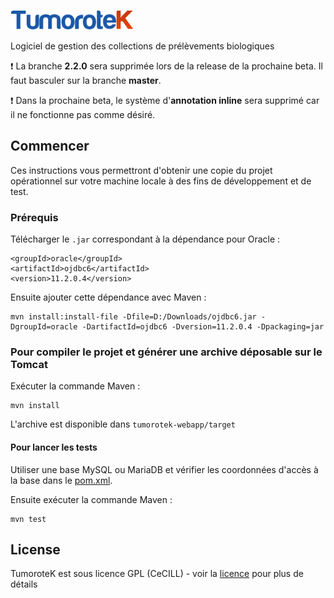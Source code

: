![TumoroteK](tumorotek-webapp/src/main/webapp/images/logo_tumo.png "Logo de TumoroteK")

Logiciel de gestion des collections de prélèvements biologiques

:heavy_exclamation_mark: La branche **2.2.0** sera supprimée lors de la release de la prochaine beta. Il faut basculer sur la branche **master**.

:heavy_exclamation_mark: Dans la prochaine beta, 
le système d'**annotation inline** sera supprimé car il ne fonctionne pas comme désiré.

## Commencer

Ces instructions vous permettront d'obtenir une copie du projet opérationnel sur votre machine locale à des fins de développement et de test.

### Prérequis

Télécharger le `.jar` correspondant à la dépendance pour Oracle :

    <groupId>oracle</groupId>
    <artifactId>ojdbc6</artifactId>
    <version>11.2.0.4</version>

Ensuite ajouter cette dépendance avec Maven :

    mvn install:install-file -Dfile=D:/Downloads/ojdbc6.jar -DgroupId=oracle -DartifactId=ojdbc6 -Dversion=11.2.0.4 -Dpackaging=jar

### Pour compiler le projet et générer une archive déposable sur le Tomcat
Exécuter la commande Maven :

    mvn install
    
L'archive est disponible dans `tumorotek-webapp/target`

#### Pour lancer les tests
Utiliser une base MySQL ou MariaDB et vérifier les coordonnées d'accès à la base dans le [pom.xml](pom.xml).
    
Ensuite exécuter la commande Maven :

    mvn test

## License

TumoroteK est sous licence GPL (CeCILL) - voir la [licence](tumorotek-webapp/Licence_fr.txt) pour plus de détails